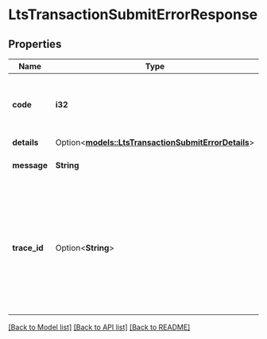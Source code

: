 # LtsTransactionSubmitErrorResponse

## Properties

Name | Type | Description | Notes
------------ | ------------- | ------------- | -------------
**code** | **i32** | A numeric code corresponding to the given HTTP error code. | 
**details** | Option<[**models::LtsTransactionSubmitErrorDetails**](LtsTransactionSubmitErrorDetails.md)> |  | [optional]
**message** | **String** | A human-readable error message. | 
**trace_id** | Option<**String**> | A GUID to be used when reporting errors, to allow correlation with the Core API's error logs, in the case where the Core API details are hidden. | [optional]

[[Back to Model list]](../README.md#documentation-for-models) [[Back to API list]](../README.md#documentation-for-api-endpoints) [[Back to README]](../README.md)


